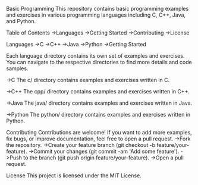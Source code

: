 Basic Programming
This repository contains basic programming examples and exercises in various programming languages including C, C++, Java, and Python.

Table of Contents
->Languages
->Getting Started
->Contributing
->License

Languages
->C
->C++
->Java
->Python
->Getting Started

Each language directory contains its own set of examples and exercises. You can navigate to the respective directories to find more details and code samples.

->C
The c/ directory contains examples and exercises written in C.

->C++
The cpp/ directory contains examples and exercises written in C++.

->Java
The java/ directory contains examples and exercises written in Java.

->Python
The python/ directory contains examples and exercises written in Python.

Contributing
Contributions are welcome! If you want to add more examples, fix bugs, or improve documentation, feel free to open a pull request.
->Fork the repository.
->Create your feature branch (git checkout -b feature/your-feature).
->Commit your changes (git commit -am 'Add some feature').
->Push to the branch (git push origin feature/your-feature).
->Open a pull request.

License
This project is licensed under the MIT License.
